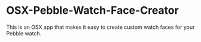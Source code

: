 OSX-Pebble-Watch-Face-Creator
=============================

This is an OSX app that makes it easy to create custom watch faces for your Pebble watch.